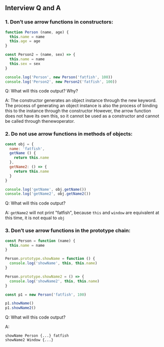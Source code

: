 ## Interview Q and A

### 1. Don’t use arrow functions in constructors:

```js
function Person (name, age) {
  this.name = name
  this.age = age
}

const Person2 = (name, sex) => {
  this.name = name
  this.sex = sex
}

console.log('Person', new Person('fatfish', 100))
console.log('Person2', new Person2('fatfish', 100))
```

Q: What will this code output? Why?

A:
The constructor generates an object instance through the new keyword.
The process of generating an object instance is also the process of binding this to the instance through the constructor
However, the arrow function does not have its own this, so it cannot be used as a constructor and cannot be called through thenewoperator.

### 2. Do not use arrow functions in methods of objects:
```js
const obj = {
  name: 'fatfish',
  getName () {
    return this.name
  },
  getName2: () => {
    return this.name
  }
}

console.log('getName', obj.getName())
console.log('getName2', obj.getName2())
```

Q: What will this code output?

A: `getName2` will not print "fatfish", because `this` and `window` are equivalent at this time, it is not equal to `obj`

### 3. Don’t use arrow functions in the prototype chain:

```js
const Person = function (name) {
  this.name = name
}

Person.prototype.showName = function () {
  console.log('showName', this, this.name)
}

Person.prototype.showName2 = () => {
  console.log('showName2', this, this.name)
}

const p1 = new Person('fatfish', 100)

p1.showName()
p1.showName2()
```
Q: What will this code output?

A:
```
showName Person {...} fatfish
showName2 Window {...}
```
